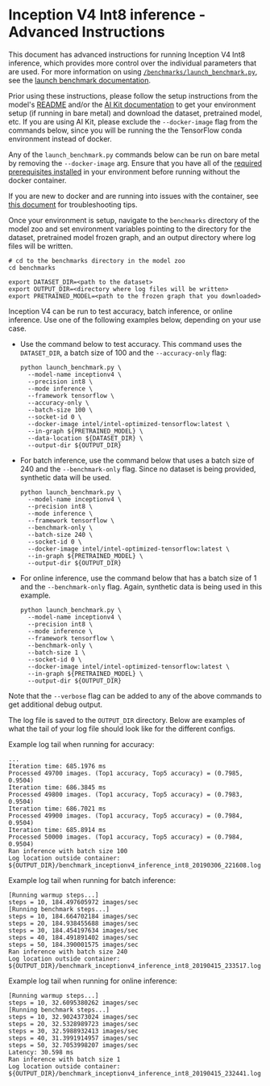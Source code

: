 <!--- 0. Title -->
<!-- This document is auto-generated using markdown fragments and the model-builder -->
<!-- To make changes to this doc, please change the fragments instead of modifying this doc directly -->
# Inception V4 Int8 inference - Advanced Instructions

<!-- 10. Description -->
This document has advanced instructions for running Inception V4 Int8
inference, which provides more control over the individual parameters that
are used. For more information on using [`/benchmarks/launch_benchmark.py`](/benchmarks/launch_benchmark.py),
see the [launch benchmark documentation](/docs/general/tensorflow/LaunchBenchmark.md).

Prior using these instructions, please follow the setup instructions from
the model's [README](README.md) and/or the
[AI Kit documentation](/docs/general/tensorflow/AIKit.md) to get your environment
setup (if running in bare metal) and download the dataset, pretrained model, etc.
If you are using AI Kit, please exclude the `--docker-image` flag from the
commands below, since you will be running the the TensorFlow conda environment
instead of docker.

<!-- 55. Docker arg -->
Any of the `launch_benchmark.py` commands below can be run on bare metal by
removing the `--docker-image` arg. Ensure that you have all of the
[required prerequisites installed](README.md#bare-metal) in your environment
before running without the docker container.

If you are new to docker and are running into issues with the container,
see [this document](/docs/general/docker.md) for troubleshooting tips.

<!-- 50. Launch benchmark instructions -->
Once your environment is setup, navigate to the `benchmarks` directory of
the model zoo and set environment variables pointing to the directory for the
dataset, pretrained model frozen graph, and an output directory where log
files will be written.

```
# cd to the benchmarks directory in the model zoo
cd benchmarks

export DATASET_DIR=<path to the dataset>
export OUTPUT_DIR=<directory where log files will be written>
export PRETRAINED_MODEL=<path to the frozen graph that you downloaded>
```

Inception V4 can be run to test accuracy, batch inference, or online inference.
Use one of the following examples below, depending on your use case.

* Use the command below to test accuracy. This command uses the `DATASET_DIR`,
  a batch size of 100 and the `--accuracy-only` flag:
  ```
  python launch_benchmark.py \
    --model-name inceptionv4 \
    --precision int8 \
    --mode inference \
    --framework tensorflow \
    --accuracy-only \
    --batch-size 100 \
    --socket-id 0 \
    --docker-image intel/intel-optimized-tensorflow:latest \
    --in-graph ${PRETRAINED_MODEL} \
    --data-location ${DATASET_DIR} \
    --output-dir ${OUTPUT_DIR}
  ```

* For batch inference, use the command below that uses a batch size of 240 and
  the `--benchmark-only` flag. Since no dataset is being provided, synthetic data
  will be used.
  ```
  python launch_benchmark.py \
    --model-name inceptionv4 \
    --precision int8 \
    --mode inference \
    --framework tensorflow \
    --benchmark-only \
    --batch-size 240 \
    --socket-id 0 \
    --docker-image intel/intel-optimized-tensorflow:latest \
    --in-graph ${PRETRAINED_MODEL} \
    --output-dir ${OUTPUT_DIR}
  ```

* For online inference, use the command below that has a batch size of 1 and the
  `--benchmark-only` flag. Again, synthetic data is being used in this example.
  ```
  python launch_benchmark.py \
    --model-name inceptionv4 \
    --precision int8 \
    --mode inference \
    --framework tensorflow \
    --benchmark-only \
    --batch-size 1 \
    --socket-id 0 \
    --docker-image intel/intel-optimized-tensorflow:latest \
    --in-graph ${PRETRAINED_MODEL} \
    --output-dir ${OUTPUT_DIR}
  ```

Note that the `--verbose` flag can be added to any of the above commands
to get additional debug output.

The log file is saved to the `OUTPUT_DIR` directory. Below are examples of
what the tail of your log file should look like for the different configs.

Example log tail when running for accuracy:
```
...
Iteration time: 685.1976 ms
Processed 49700 images. (Top1 accuracy, Top5 accuracy) = (0.7985, 0.9504)
Iteration time: 686.3845 ms
Processed 49800 images. (Top1 accuracy, Top5 accuracy) = (0.7983, 0.9504)
Iteration time: 686.7021 ms
Processed 49900 images. (Top1 accuracy, Top5 accuracy) = (0.7984, 0.9504)
Iteration time: 685.8914 ms
Processed 50000 images. (Top1 accuracy, Top5 accuracy) = (0.7984, 0.9504)
Ran inference with batch size 100
Log location outside container: ${OUTPUT_DIR}/benchmark_inceptionv4_inference_int8_20190306_221608.log
```

Example log tail when running for batch inference:
```
[Running warmup steps...]
steps = 10, 184.497605972 images/sec
[Running benchmark steps...]
steps = 10, 184.664702184 images/sec
steps = 20, 184.938455688 images/sec
steps = 30, 184.454197634 images/sec
steps = 40, 184.491891402 images/sec
steps = 50, 184.390001575 images/sec
Ran inference with batch size 240
Log location outside container: ${OUTPUT_DIR}/benchmark_inceptionv4_inference_int8_20190415_233517.log
```

Example log tail when running for online inference:
```
[Running warmup steps...]
steps = 10, 32.6095380262 images/sec
[Running benchmark steps...]
steps = 10, 32.9024373024 images/sec
steps = 20, 32.5328989723 images/sec
steps = 30, 32.5988932413 images/sec
steps = 40, 31.3991914957 images/sec
steps = 50, 32.7053998207 images/sec
Latency: 30.598 ms
Ran inference with batch size 1
Log location outside container: ${OUTPUT_DIR}/benchmark_inceptionv4_inference_int8_20190415_232441.log
```

